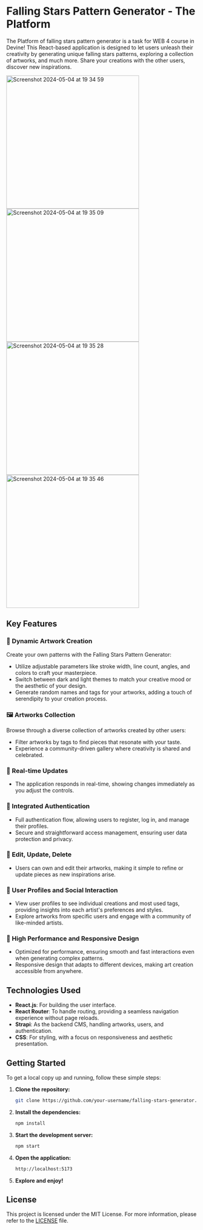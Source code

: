 # Falling Stars Pattern Generator - The Platform

The Platform of falling stars pattern generator is a task for WEB 4 course in Devine! This React-based application is designed to let users unleash their creativity by generating unique falling stars patterns, exploring a collection of artworks, and much more. Share your creations with the other users, discover new inspirations.

<img width="350" alt="Screenshot 2024-05-04 at 19 34 59" src="https://github.com/Marat200118/React-Artistique-platform/assets/37581663/16e251b7-5fa1-42df-8de8-ef040381462d">
<img width="350" alt="Screenshot 2024-05-04 at 19 35 09" src="https://github.com/Marat200118/React-Artistique-platform/assets/37581663/ff6c309a-d00b-4e72-b01a-c01330d457b1">
<img width="350" alt="Screenshot 2024-05-04 at 19 35 28" src="https://github.com/Marat200118/React-Artistique-platform/assets/37581663/9d7e5978-2454-4f4e-9f81-9c17733d7f6c">
<img width="350" alt="Screenshot 2024-05-04 at 19 35 46" src="https://github.com/Marat200118/React-Artistique-platform/assets/37581663/24ef595e-db93-45d4-bec2-08d144a62244">


## Key Features

### 🌌 Dynamic Artwork Creation
Create your own patterns with the Falling Stars Pattern Generator:
- Utilize adjustable parameters like stroke width, line count, angles, and colors to craft your masterpiece.
- Switch between dark and light themes to match your creative mood or the aesthetic of your design.
- Generate random names and tags for your artworks, adding a touch of serendipity to your creation process.

### 🖼️ Artworks Collection
Browse through a diverse collection of artworks created by other users:
- Filter artworks by tags to find pieces that resonate with your taste.
- Experience a community-driven gallery where creativity is shared and celebrated.

### 🔄 Real-time Updates
- The application responds in real-time, showing changes immediately as you adjust the controls.

### 🔗 Integrated Authentication
- Full authentication flow, allowing users to register, log in, and manage their profiles.
- Secure and straightforward access management, ensuring user data protection and privacy.

### 📝 Edit, Update, Delete
- Users can own and edit their artworks, making it simple to refine or update pieces as new inspirations arise.

### 👤 User Profiles and Social Interaction
- View user profiles to see individual creations and most used tags, providing insights into each artist's preferences and styles.
- Explore artworks from specific users and engage with a community of like-minded artists.

### 🚀 High Performance and Responsive Design
- Optimized for performance, ensuring smooth and fast interactions even when generating complex patterns.
- Responsive design that adapts to different devices, making art creation accessible from anywhere.

## Technologies Used
- **React.js**: For building the user interface.
- **React Router**: To handle routing, providing a seamless navigation experience without page reloads.
- **Strapi**: As the backend CMS, handling artworks, users, and authentication.
- **CSS**: For styling, with a focus on responsiveness and aesthetic presentation.

## Getting Started
To get a local copy up and running, follow these simple steps:
1. **Clone the repository:**
   ```bash
   git clone https://github.com/your-username/falling-stars-generator.git
    ```
2. **Install the dependencies:**
    ```bash
    npm install
    ```
3. **Start the development server:**
    ```bash
    npm start
    ```
4. **Open the application:**
    ```bash
    http://localhost:5173
    ```
5. **Explore and enjoy!**

## License 
This project is licensed under the MIT License. For more information, please refer to the [LICENSE](LICENSE) file.

